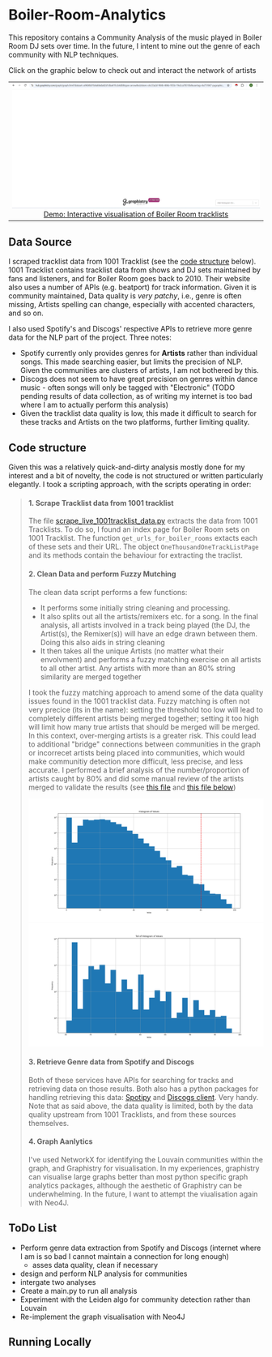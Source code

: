 # Boiler-Room-Analytics
This repository contains a Community Analysis of the music played in Boiler Room DJ sets over time. In the future, I intent to mine out the genre of each community with NLP techniques.

Click on the graphic below to check out and interact the network of artists
<table style="width:100%;">
  <tr valign="top">
    <td align="center"><a href="https://hub.graphistry.com/graph/graph.html?dataset=a9604b01b4a84a0a82d1dba61fccb4d0&type=arrow&viztoken=c6c33a2d-984b-486b-955b-19e2ca78510b&usertag=4a751847-pygraphistry-0.34.17&splashAfter=1736163734&info=False&menu=False&showArrows=False&pointSize=0.7&edgeCurvature=0.0&edgeOpacity=0.5&pointOpacity=0.9" target="_blank"><img src="Images/br_analytics_screenshot.png" title="Click to open"></a>
    <a href="https://hub.graphistry.com/graph/graph.html?dataset=dc93907254204c92a86b67fa958ee0c8" target="_blank">Demo: Interactive visualisation of Boiler Room tracklists</a> 
    </td>
  </tr>
</table>

## Data Source
I scraped tracklist data from 1001 Tracklist (see the [code structure](#code-structure) below). 1001 Tracklist contains tracklist data from shows and DJ sets maintained by fans and listeners, and for Boiler Room goes back to 2010. Their website also uses a number of APIs (e.g. beatport) for track information. Given it is community maintained, Data quality is *very patchy*, i.e., genre is often missing, Artists spelling can change, especially with accented characters, and so on.

I also used Spotify's and Discogs' respective APIs to retrieve more genre data for the NLP part of the project. Three notes:
- Spotify currently only provides genres for **Artists** rather than individual songs. This made searching easier, but limits the precision of NLP. Given the communities are clusters of artists, I am not bothered by this.
- Discogs does not seem to have great precision on genres within dance music - often songs will only be tagged with "Electronic" (TODO pending results of data collection, as of writing my internet is too bad where I am to actually perform this analysis) 
- Given the tracklist data quality is low, this made it difficult to search for these tracks and Artists on the two platforms, further limiting quality.

## Code structure
Given this was a relatively quick-and-dirty analysis mostly done for my interest and a bit of novelty, the code is not structured or written particularly elegantly. I took a scripting approach, with the scripts operating in order:

> #### 1. Scrape Tracklist data from 1001 tracklist
> The file [scrape_live_1001tracklist_data.py](scrape_live_1001tracklist_data.py) extracts the data from 1001 Tracklists.
> To do so, I found an index page for Boiler Room sets on 1001 Tracklist. The function `get_urls_for_boiler_rooms` extacts each of these sets and their URL. The object `OneThousandOneTrackListPage` and its methods contain the behaviour for extracting the traclist.
>
> #### 2. Clean Data and perform Fuzzy Mutching
> The clean data script performs a few functions:
> - It performs some initially string cleaning and processing.
> - It also splits out all the artists/remixers etc. for a song. In the final analysis, all artists involved in a track being played (the DJ, the Artist(s), the Remixer(s)) will have an edge drawn between them. Doing this also aids in string cleaning
> - It then takes all the unique Artists (no matter what their envolvment) and performs a fuzzy matching exercise on all artists to all other artist. Any artists with more than an 80% string similarity are merged together
>
> I took the fuzzy matching approach to amend some of the data quality issues found in the 1001 tracklist data. Fuzzy matching is often not very precice (its in the name): setting the threshold too low will lead to completely different artists being merged together; setting it too high will limit how many true artists that should be merged will be merged.
> In this context, over-merging artists is a greater risk. This could lead to additional "bridge" connections between communities in the graph or incorrecet artists being placed into communities, which would make communitiy detection more difficult, less precise, and less accurate.
> I performed a brief analysis of the number/proportion of artists caught by 80% and did some manual review of the artists merged to validate the results (see [this file](Images/histogram_of_similarity_values.png) and [this file below]())
>
> [![Histogram of string similarity results for all combinations of artists](Images/histogram_of_similarity_values.png)](Images/histogram_of_similarity_values.png)
> [![The tail of the histogram for detailed analysis](Images/tail_of_histogram.png)](Images/tail_of_histogram.png)
>
> #### 3. Retrieve Genre data from Spotify and Discogs
> Both of these services have APIs for searching for tracks and retrieving data on those results. Both also has a python packages for handling retrieving this data: [Spotipy](https://github.com/spotipy-dev/spotipy) and [Discogs client](https://github.com/joalla/discogs_client). Very handy.
> Note that as said above, the data quality is limited, both by the data quality upstream from 1001 Tracklists, and from these sources themselves.
>
> #### 4. Graph Aanlytics
> I've used NetworkX for identifying the Louvain communities within the graph, and Graphistry for visualisation. In my experiences, graphistry can visualise large graphs better than most python specific graph analytics packages, although the aesthetic of Graphistry can be underwhelming. In the future, I want to attempt the viualisation again with Neo4J. 

## ToDo List
- Perform genre data extraction from Spotify and Discogs (internet where I am is so bad I cannot maintain a connection for long enough)
  - asses data quality, clean if necessary
- design and perform NLP analysis for communities
- intergate two analyses
- Create a main.py to run all analysis
- Experiment with the Leiden algo for community detection rather than Louvain
- Re-implement the graph visualisation with Neo4J

## Running Locally


